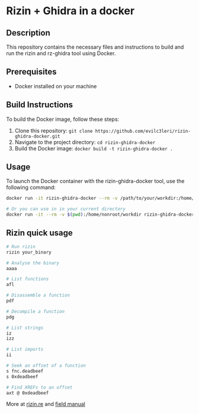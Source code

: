 # Rizin + Ghidra in a docker

## Description

This repository contains the necessary files and instructions to build and run the rizin and rz-ghidra tool using Docker.

## Prerequisites

- Docker installed on your machine

## Build Instructions

To build the Docker image, follow these steps:

1. Clone this repository: `git clone https://github.com/evilc3leri/rizin-ghidra-docker.git`
2. Navigate to the project directory: `cd rizin-ghidra-docker`
3. Build the Docker image: `docker build -t rizin-ghidra-docker .`

## Usage

To launch the Docker container with the rizin-ghidra-docker tool, use the following command:
```sh
docker run -it rizin-ghidra-docker --rm -v /path/to/your/workdir:/home/nonroot/workdir 

# Or you can use in in your current directory
docker run -it --rm -v $(pwd):/home/nonroot/workdir rizin-ghidra-docker 
```
## Rizin quick usage

```sh
# Run rizin
rizin your_binary

# Analyse the binary
aaaa

# List functions
afl

# Disassemble a function
pdf

# Decompile a function 
pdg

# List strings
iz
izz

# List imports
ii

# Seek an offset of a function
s fnc.deadbeef
s 0xdeadbeef

# Find XREFs to an offset
axt @ 0xdeadbeef
```

More at [rizin.re](https://book.rizin.re/) and [field manual](https://github.com/evilcel3ri/yaCTFpl/blob/aleph/manual.md#radare2rizin-suite)
